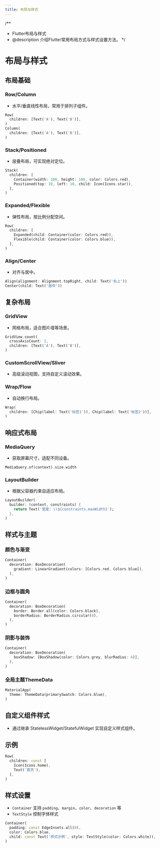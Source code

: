 ```yaml
---
title: 布局与样式
---
```


/**
 * Flutter布局与样式
 * @description 介绍Flutter常用布局方式与样式设置方法。
 */

# 布局与样式

## 布局基础
### Row/Column
- 水平/垂直线性布局，常用于排列子组件。
```dart
Row(
  children: [Text('A'), Text('B')],
)
Column(
  children: [Text('A'), Text('B')],
)
```

### Stack/Positioned
- 层叠布局，可实现绝对定位。
```dart
Stack(
  children: [
    Container(width: 100, height: 100, color: Colors.red),
    Positioned(top: 10, left: 10, child: Icon(Icons.star)),
  ],
)
```

### Expanded/Flexible
- 弹性布局，按比例分配空间。
```dart
Row(
  children: [
    Expanded(child: Container(color: Colors.red)),
    Flexible(child: Container(color: Colors.blue)),
  ],
)
```

### Align/Center
- 对齐与居中。
```dart
Align(alignment: Alignment.topRight, child: Text('右上'))
Center(child: Text('居中'))
```

## 复杂布局
### GridView
- 网格布局，适合图片墙等场景。
```dart
GridView.count(
  crossAxisCount: 2,
  children: [Text('A'), Text('B')],
)
```

### CustomScrollView/Sliver
- 高级滚动视图，支持自定义滚动效果。

### Wrap/Flow
- 自动换行布局。
```dart
Wrap(
  children: [Chip(label: Text('标签1')), Chip(label: Text('标签2'))],
)
```

## 响应式布局
### MediaQuery
- 获取屏幕尺寸，适配不同设备。
```dart
MediaQuery.of(context).size.width
```

### LayoutBuilder
- 根据父容器约束自适应布局。
```dart
LayoutBuilder(
  builder: (context, constraints) {
    return Text('宽度: \\${constraints.maxWidth}');
  },
)
```

## 样式与主题
### 颜色与渐变
```dart
Container(
  decoration: BoxDecoration(
    gradient: LinearGradient(colors: [Colors.red, Colors.blue]),
  ),
)
```

### 边框与圆角
```dart
Container(
  decoration: BoxDecoration(
    border: Border.all(color: Colors.black),
    borderRadius: BorderRadius.circular(8),
  ),
)
```

### 阴影与装饰
```dart
Container(
  decoration: BoxDecoration(
    boxShadow: [BoxShadow(color: Colors.grey, blurRadius: 4)],
  ),
)
```

### 全局主题ThemeData
```dart
MaterialApp(
  theme: ThemeData(primarySwatch: Colors.blue),
)
```

## 自定义组件样式
- 通过继承 StatelessWidget/StatefulWidget 实现自定义样式组件。

## 示例
```dart
Row(
  children: const [
    Icon(Icons.home),
    Text('首页'),
  ],
)
```

## 样式设置
- `Container` 支持 `padding`、`margin`、`color`、`decoration` 等
- `TextStyle` 控制字体样式

```dart
Container(
  padding: const EdgeInsets.all(8),
  color: Colors.blue,
  child: const Text('样式示例', style: TextStyle(color: Colors.white)),
)
``` 